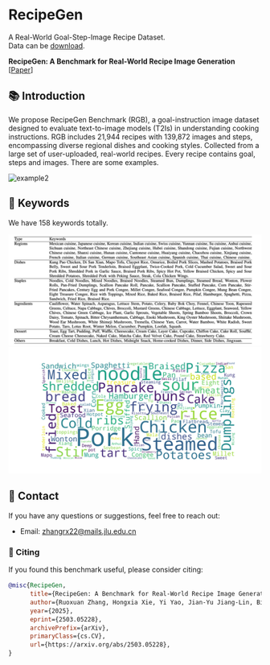 # RecipeGen
A Real-World Goal-Step-Image Recipe Dataset. <br>
Data can be [download](https://1drv.ms/u/c/3de24ecbad483902/EUx9G_7wy45Mprq0CEqopcwBwOJsT4mCfy981LkUgPwNYQ?e=2ydzOo).

**RecipeGen: A Benchmark for Real-World Recipe Image Generation** [[Paper](https://arxiv.org/abs/2503.05228)] <br>

## 📚 Introduction
We propose RecipeGen Benchmark (RGB), a goal-instruction image dataset designed to evaluate text-to-image models (T2Is) in understanding cooking instructions. RGB includes 21,944 recipes with 139,872 images and steps, encompassing diverse regional dishes and cooking styles. Collected from a large set of user-uploaded, real-world recipes.
Every recipe contains goal, steps and images.
There are some examples.

![example2](images/example2.png)



## 🧪 Keywords
We have 158 keywords totally.

![keywords](images/keyword.png)
![keyword](images/keywords.jpg)


## 📧 Contact
If you have any questions or suggestions, feel free to reach out:

- Email: zhangrx22@mails.jlu.edu.cn
### 📝 Citing

If you found this benchmark useful, please consider citing:

```bibtex
@misc{RecipeGen,
      title={RecipeGen: A Benchmark for Real-World Recipe Image Generation}, 
      author={Ruoxuan Zhang, Hongxia Xie, Yi Yao, Jian-Yu Jiang-Lin, Bin Wen, Ling Lo, Hong-Han Shuai, Yung-Hui Li,Wen-Huang Cheng},
      year={2025},
      eprint={2503.05228},
      archivePrefix={arXiv},
      primaryClass={cs.CV},
      url={https://arxiv.org/abs/2503.05228}, 
}
```
